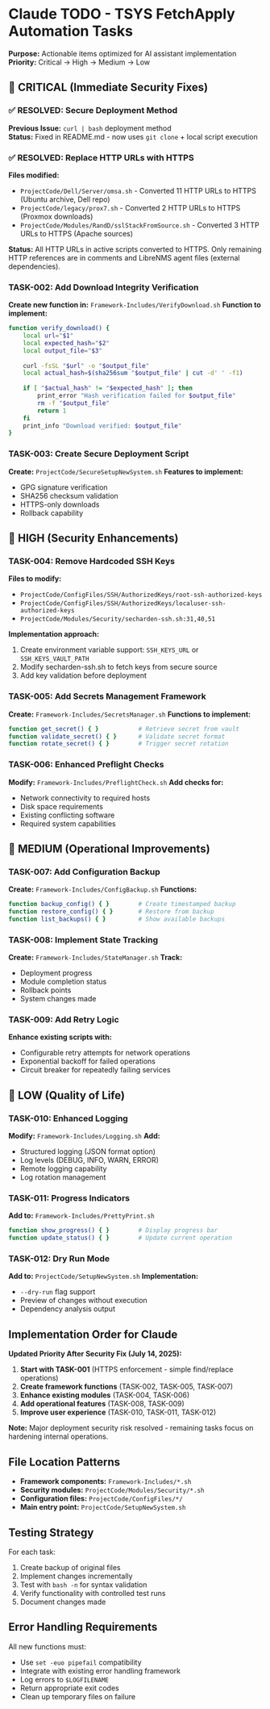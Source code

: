 # Claude TODO - TSYS FetchApply Automation Tasks

**Purpose:** Actionable items optimized for AI assistant implementation  
**Priority:** Critical → High → Medium → Low

## 🚨 CRITICAL (Immediate Security Fixes)

### ✅ RESOLVED: Secure Deployment Method
**Previous Issue:** `curl | bash` deployment method  
**Status:** Fixed in README.md - now uses `git clone` + local script execution

### ✅ RESOLVED: Replace HTTP URLs with HTTPS
**Files modified:**
- `ProjectCode/Dell/Server/omsa.sh` - Converted 11 HTTP URLs to HTTPS (Ubuntu archive, Dell repo)
- `ProjectCode/legacy/prox7.sh` - Converted 2 HTTP URLs to HTTPS (Proxmox downloads)
- `ProjectCode/Modules/RandD/sslStackFromSource.sh` - Converted 3 HTTP URLs to HTTPS (Apache sources)

**Status:** All HTTP URLs in active scripts converted to HTTPS. Only remaining HTTP references are in comments and LibreNMS agent files (external dependencies).

### TASK-002: Add Download Integrity Verification
**Create new function in:** `Framework-Includes/VerifyDownload.sh`
**Function to implement:**
```bash
function verify_download() {
    local url="$1"
    local expected_hash="$2"
    local output_file="$3"
    
    curl -fsSL "$url" -o "$output_file"
    local actual_hash=$(sha256sum "$output_file" | cut -d' ' -f1)
    
    if [ "$actual_hash" != "$expected_hash" ]; then
        print_error "Hash verification failed for $output_file"
        rm -f "$output_file"
        return 1
    fi
    print_info "Download verified: $output_file"
}
```

### TASK-003: Create Secure Deployment Script
**Create:** `ProjectCode/SecureSetupNewSystem.sh`
**Features to implement:**
- GPG signature verification
- SHA256 checksum validation
- HTTPS-only downloads
- Rollback capability

## 🔶 HIGH (Security Enhancements)

### TASK-004: Remove Hardcoded SSH Keys
**Files to modify:**
- `ProjectCode/ConfigFiles/SSH/AuthorizedKeys/root-ssh-authorized-keys`
- `ProjectCode/ConfigFiles/SSH/AuthorizedKeys/localuser-ssh-authorized-keys`
- `ProjectCode/Modules/Security/secharden-ssh.sh:31,40,51`

**Implementation approach:**
1. Create environment variable support: `SSH_KEYS_URL` or `SSH_KEYS_VAULT_PATH`
2. Modify secharden-ssh.sh to fetch keys from secure source
3. Add key validation before deployment

### TASK-005: Add Secrets Management Framework
**Create:** `Framework-Includes/SecretsManager.sh`
**Functions to implement:**
```bash
function get_secret() { }           # Retrieve secret from vault
function validate_secret() { }      # Validate secret format
function rotate_secret() { }        # Trigger secret rotation
```

### TASK-006: Enhanced Preflight Checks
**Modify:** `Framework-Includes/PreflightCheck.sh`
**Add checks for:**
- Network connectivity to required hosts
- Disk space requirements
- Existing conflicting software
- Required system capabilities

## 🔹 MEDIUM (Operational Improvements)

### TASK-007: Add Configuration Backup
**Create:** `Framework-Includes/ConfigBackup.sh`
**Functions:**
```bash
function backup_config() { }        # Create timestamped backup
function restore_config() { }       # Restore from backup
function list_backups() { }         # Show available backups
```

### TASK-008: Implement State Tracking
**Create:** `Framework-Includes/StateManager.sh`
**Track:**
- Deployment progress
- Module completion status
- Rollback points
- System changes made

### TASK-009: Add Retry Logic
**Enhance existing scripts with:**
- Configurable retry attempts for network operations
- Exponential backoff for failed operations
- Circuit breaker for repeatedly failing services

## 🔸 LOW (Quality of Life)

### TASK-010: Enhanced Logging
**Modify:** `Framework-Includes/Logging.sh`
**Add:**
- Structured logging (JSON format option)
- Log levels (DEBUG, INFO, WARN, ERROR)
- Remote logging capability
- Log rotation management

### TASK-011: Progress Indicators
**Add to:** `Framework-Includes/PrettyPrint.sh`
```bash
function show_progress() { }        # Display progress bar
function update_status() { }        # Update current operation
```

### TASK-012: Dry Run Mode
**Add to:** `ProjectCode/SetupNewSystem.sh`
**Implementation:**
- `--dry-run` flag support
- Preview of changes without execution
- Dependency analysis output

## Implementation Order for Claude

**Updated Priority After Security Fix (July 14, 2025):**
1. **Start with TASK-001** (HTTPS enforcement - simple find/replace operations)
2. **Create framework functions** (TASK-002, TASK-005, TASK-007)
3. **Enhance existing modules** (TASK-004, TASK-006)
4. **Add operational features** (TASK-008, TASK-009)
5. **Improve user experience** (TASK-010, TASK-011, TASK-012)

**Note:** Major deployment security risk resolved - remaining tasks focus on hardening internal operations.

## File Location Patterns

- **Framework components:** `Framework-Includes/*.sh`
- **Security modules:** `ProjectCode/Modules/Security/*.sh`
- **Configuration files:** `ProjectCode/ConfigFiles/*/`
- **Main entry point:** `ProjectCode/SetupNewSystem.sh`

## Testing Strategy

For each task:
1. Create backup of original files
2. Implement changes incrementally
3. Test with `bash -n` for syntax validation
4. Verify functionality with controlled test runs
5. Document changes made

## Error Handling Requirements

All new functions must:
- Use `set -euo pipefail` compatibility
- Integrate with existing error handling framework
- Log errors to `$LOGFILENAME`
- Return appropriate exit codes
- Clean up temporary files on failure